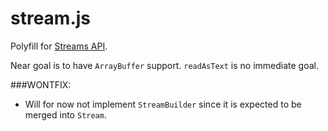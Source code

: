 stream.js
=========

Polyfill for [Streams API](https://dvcs.w3.org/hg/streams-api/raw-file/tip/Overview.htm#stream-interface).

Near goal is to have `ArrayBuffer` support. `readAsText` is no immediate goal.

###WONTFIX:
* Will for now not implement `StreamBuilder` since it is expected to be merged into `Stream`.

